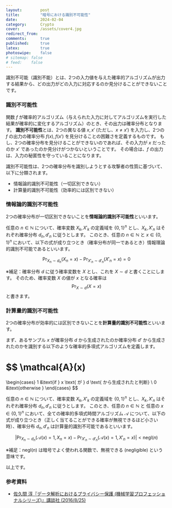 ```yaml
---
layout:        post
title:         "暗号における識別不可能性"
date:          2024-02-04
category:      Crypto
cover:         /assets/cover4.jpg
redirect_from:
comments:      true
published:     true
latex:         true
photoswipe:    false
# sitemap: false
# feed:    false
---
```


識別不可能（識別不能）とは、2つの入力値を与えた確率的アルゴリズムが出力する結果から、どの出力がどの入力に対応するのか見分けることができないことです。

### 識別不可能性

関数 $f$ が確率的アルゴリズム（与えられた入力に対してアルゴリズムを実行した結果が確率的に変化するアルゴリズム）のとき、その出力は確率分布となります。
**識別不可能性**とは、2つの異なる値 $x, x'$ (ただし、$x \ne x'$) を入力し、2つの $f$ の出力の確率分布 $f(x), f(x')$ を見分けることの困難さを定義するものです。
もし、2つの確率分布を見分けることができないのであれば、その入力が $x$ だったのか $x'$ であったのか見分けがつかないということです。
その場合は、$f$ の出力は、入力の秘匿性を守っていることになります。

識別不可能性は、2つの確率分布を識別しようとする攻撃者の性質に基づいて、以下に分類されます。

- 情報論的識別不可能性（一切区別できない）
- 計算量的識別不可能性（効率的には区別できない）

### 情報論的識別不可能性

2つの確率分布が一切区別できないことを**情報論的識別不可能性**といいます。

任意の $n \in \mathbb{N}$ について、確率変数 $X_k, X'_k$ の定義域を $\lbrace 0,1 \rbrace^n$ とし、$X_k, X'_n$ はそれぞれ確率分布 $d_n, d'_n$ に従うとします。
このとき、任意の $n \in \mathbb{N}$ と $x \in \lbrace 0,1 \rbrace^n$ において、以下の式が成り立つとき（確率分布が同一であるとき）情報理論的識別不可能であるといいます。

$$
\Pr_{X_n \sim d_n} \left( X_n = x \right) - \Pr_{X'_n \sim d'_n} \left( X'_n = x \right) = 0
$$

※補足：確率分布 $d$ に従う確率変数を $X$ とし、これを $X \sim d$ と書くことにします。
そのため、確率変数 $X$ の値が $x$ となる確率は $$\Pr_{X \sim d} (X = x)$$ と書きます。

### 計算量的識別不可能性

2つの確率分布が効率的には区別できないことを**計算量的識別不可能性**といいます。

まず、あるサンプル $x$ が確率分布 $d$ から生成されたのか確率分布 $d'$ から生成されたのかを識別する以下のような確率的多項式アルゴリズムを定義します。

$$
\mathcal{A}(x)
=
\begin{cases}
   1 &\text{if } x \text{ が } d \text{ から生成されたと判断} \\
   0 &\text{otherwise }
\end{cases}
$$

任意の $n \in \mathbb{N}$ について、確率変数 $X_k, X'_k$ の定義域を $\lbrace 0,1 \rbrace^n$ とし、$X_k, X'_n$ はそれぞれ確率分布 $d_n, d'_n$ に従うとします。
このとき、任意の $n \in \mathbb{N}$ と 任意の $x \in \lbrace 0,1 \rbrace^n$ において、全ての確率的多項式時間アルゴリズム $\mathcal{A}$ について、以下の式が成り立つとき（正しく当てることができる確率が無視できるほど小さい時）、確率分布 $d_n, d'_n$ は計算量的識別不可能であるといいます。

$$
\bigg\lvert
    \Pr_{X_n  \sim d_n } \left( \mathcal{A}(x) = 1, X_n  = x \right) - 
    \Pr_{X'_n \sim d'_n} \left( \mathcal{A}(x) = 1, X'_n = x \right)
\bigg\rvert
\lt \mathrm{negl}(n)
$$

※補足：$\mathrm{negl}(n)$ は暗号でよく使われる関数で、無視できる (negligible) という意味です。

以上です。

### 参考資料

- [佐久間 淳『データ解析におけるプライバシー保護 (機械学習プロフェッショナルシリーズ)』講談社 (2016/8/25)](https://amzn.to/42rIrO9)

